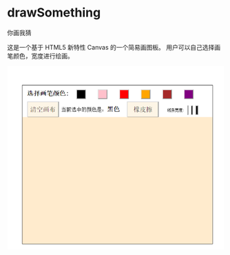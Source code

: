 # drawSomething
你画我猜

这是一个基于 HTML5 新特性 Canvas 的一个简易画图板。
用户可以自己选择画笔颜色，宽度进行绘画。

![img](https://github.com/jungeer/drawSomething/blob/master/img/1.PNG)
